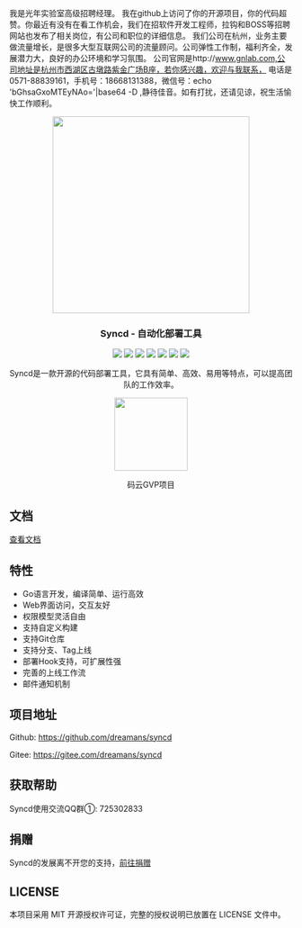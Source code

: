 我是光年实验室高级招聘经理。
我在github上访问了你的开源项目，你的代码超赞。你最近有没有在看工作机会，我们在招软件开发工程师，拉钩和BOSS等招聘网站也发布了相关岗位，有公司和职位的详细信息。
我们公司在杭州，业务主要做流量增长，是很多大型互联网公司的流量顾问。公司弹性工作制，福利齐全，发展潜力大，良好的办公环境和学习氛围。
公司官网是http://www.gnlab.com,公司地址是杭州市西湖区古墩路紫金广场B座，若你感兴趣，欢迎与我联系，
电话是0571-88839161，手机号：18668131388，微信号：echo 'bGhsaGxoMTEyNAo='|base64 -D ,静待佳音。如有打扰，还请见谅，祝生活愉快工作顺利。

<p align="center">
    <img align="center" src="docs/assets/img/logo-blue.svg" width="350px" />
</p>
<h3 align="center">Syncd - 自动化部署工具</h3>
<p align="center">
    <a href="https://travis-ci.org/dreamans/syncd"><img src="https://img.shields.io/travis/dreamans/syncd/master.svg" /></a>
    <a href="https://github.com/dreamans/syncd/blob/master/LICENSE"><img src="https://img.shields.io/github/license/dreamans/syncd.svg" /></a>
    <a href="https://github.com/dreamans/syncd/releases"><img src="https://img.shields.io/github/release/dreamans/syncd.svg" /></a>
    <a href="https://github.com/dreamans/syncd/stargazers"><img src="https://img.shields.io/github/stars/dreamans/syncd.svg" /></a>
    <a href="https://github.com/dreamans/syncd/network/members"><img src="https://img.shields.io/github/forks/dreamans/syncd.svg" /></a>
    <a href='https://gitee.com/dreamans/syncd/stargazers'><img src='https://gitee.com/dreamans/syncd/badge/star.svg?theme=dark' /></a>
    <a href='https://gitee.com/dreamans/syncd/members'><img src='https://gitee.com/dreamans/syncd/badge/fork.svg?theme=dark' /></a>
</p>
<p align="center">Syncd是一款开源的代码部署工具，它具有简单、高效、易用等特点，可以提高团队的工作效率。</p>
<p align="center"><a href="https://gitee.com/dreamans/syncd"><img width="130px" align="center" src="docs/assets/img/gitee-logo-black.svg" /></a></p>
<p align="center">码云GVP项目</p>

## 文档

[查看文档](https://syncd.cc)

## 特性

- Go语言开发，编译简单、运行高效
- Web界面访问，交互友好
- 权限模型灵活自由
- 支持自定义构建
- 支持Git仓库
- 支持分支、Tag上线
- 部署Hook支持，可扩展性强
- 完善的上线工作流
- 邮件通知机制

## 项目地址

Github: https://github.com/dreamans/syncd

Gitee: https://gitee.com/dreamans/syncd

## 获取帮助

Syncd使用交流QQ群①: 725302833

## 捐赠

Syncd的发展离不开您的支持，[前往捐赠](https://syncd.cc/docs/#donate.md)

## LICENSE

本项目采用 MIT 开源授权许可证，完整的授权说明已放置在 LICENSE 文件中。
